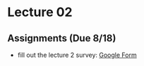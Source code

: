 # Lecture 02

## Assignments (Due 8/18)
- fill out the lecture 2 survey: [Google Form](https://forms.gle/WqhKSFGQYACksy998)
